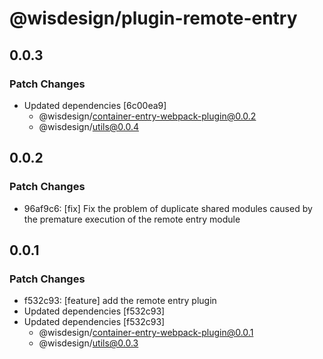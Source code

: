 # @wisdesign/plugin-remote-entry

## 0.0.3

### Patch Changes

- Updated dependencies [6c00ea9]
  - @wisdesign/container-entry-webpack-plugin@0.0.2
  - @wisdesign/utils@0.0.4

## 0.0.2

### Patch Changes

- 96af9c6: [fix] Fix the problem of duplicate shared modules caused by the premature execution of the remote entry module

## 0.0.1

### Patch Changes

- f532c93: [feature] add the remote entry plugin
- Updated dependencies [f532c93]
- Updated dependencies [f532c93]
  - @wisdesign/container-entry-webpack-plugin@0.0.1
  - @wisdesign/utils@0.0.3
